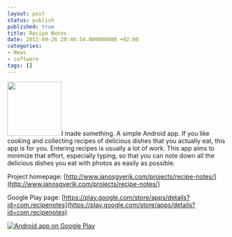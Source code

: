 ```yaml
---
layout: post
status: publish
published: true
title: Recipe Notes
date: 2012-09-26 20:46:54.000000000 +02:00
categories:
- News
- software
tags: []
---
```

<img class="alignright" title="RecipeNotes" src="https://lh5.ggpht.com/2uWBuuaZn5UJnCwTDhk2CZVZQVtev_gH55heQAqLw7yh-96lAO-YqZq_UX9qh3f_oQhC=w124" alt="" width="124" height="124" />I made something. A simple Android app. If you like cooking and collecting recipes of delicious dishes that you actually eat, this app is for you. Entering recipes is usually a lot of work. This app aims to minimize that effort, especially typing, so that you can note down all the delicious dishes you eat with photos as easily as possible.

Project homepage: [http://www.janosgyerik.com/projects/recipe-notes/](http://www.janosgyerik.com/projects/recipe-notes/)

Google Play page: [https://play.google.com/store/apps/details?id=com.recipenotes](https://play.google.com/store/apps/details?id=com.recipenotes)

<a href="http://play.google.com/store/apps/details?id=com.recipenotes"> <img src="http://www.android.com/images/brand/android_app_on_play_logo_large.png" alt="Android app on Google Play" />
</a>
